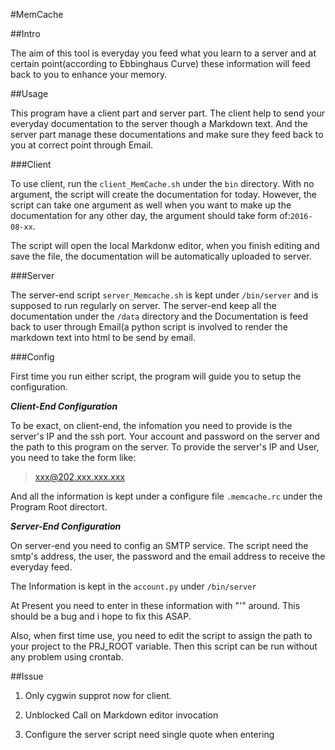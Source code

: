 #MemCache  

##Intro

The aim of this tool is everyday you feed what you learn to a server and
at certain point(according to Ebbinghaus Curve) these information will feed back to you to enhance your memory.

##Usage

This program have a client part and server part. The client help to send
your everyday documentation to the server though a Markdown text. And
the server part manage these documentations and make sure they feed back
to you at correct point through Email.

###Client

To use client, run the `client_MemCache.sh` under the `bin` directory.
With no argument, the script will create the documentation for today.
However, the script can take one argument as well when you want to make
up the documentation for any other day, the argument should take form
of:`2016-08-xx`. 

The script will open the local Markdonw editor, when you finish editing
and save the file, the documentation will be automatically uploaded to
server. 

###Server

The server-end script `server_Memcache.sh` is kept under `/bin/server` and is supposed to run regularly on server. The server-end keep all the documentation under the `/data` directory and the Documentation is feed back to user through Email(a python script is involved to render the markdown text into html to be send by email.

###Config

First time you run either script, the program will guide you to setup
the configuration.

***Client-End Configuration***

To be exact, on client-end, the infomation you need to provide is the
server's IP and the ssh port. Your account and password on the server
and the path to this program on the server. To provide the server's IP
and User, you need to take the form like:
>xxx@202.xxx.xxx.xxx

And all the information is kept under a configure file `.memcache.rc`
under the Program Root directort.

***Server-End Configuration***

On server-end you need to config an SMTP service. The script need the
smtp's address, the user, the password and the email address to receive
the everyday feed. 

The Information is kept in the `account.py` under `/bin/server`

At Present you need to enter in these information with \"\'\" around.
This should be a bug and i hope to fix this ASAP.

Also, when first time use, you need to edit the script to assign the
path to your project to the PRJ_ROOT variable. Then this script can be
run without any problem using crontab.

##Issue

1. Only cygwin supprot now for client.

2. Unblocked Call on Markdown editor invocation

3. Configure the server script need single quote when entering
